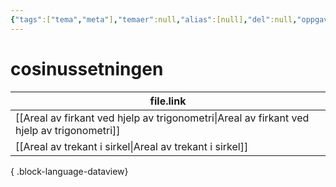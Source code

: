 ```yaml
---
{"tags":["tema","meta"],"temaer":null,"alias":[null],"del":null,"oppgave":null,"fag":null,"eksamen":null,"dg-publish":true,"title":"cosinussetningen","date":"2023-06-01","modified":"2023-06-01","permalink":"/temaer/cosinussetningen/","dgPassFrontmatter":true}
---
```



# cosinussetningen
| file.link                                                                                     |
| --------------------------------------------------------------------------------------------- |
| [[Areal av firkant ved hjelp av trigonometri\|Areal av firkant ved hjelp av trigonometri]] |
| [[Areal av trekant i sirkel\|Areal av trekant i sirkel]]                                   |

{ .block-language-dataview}
